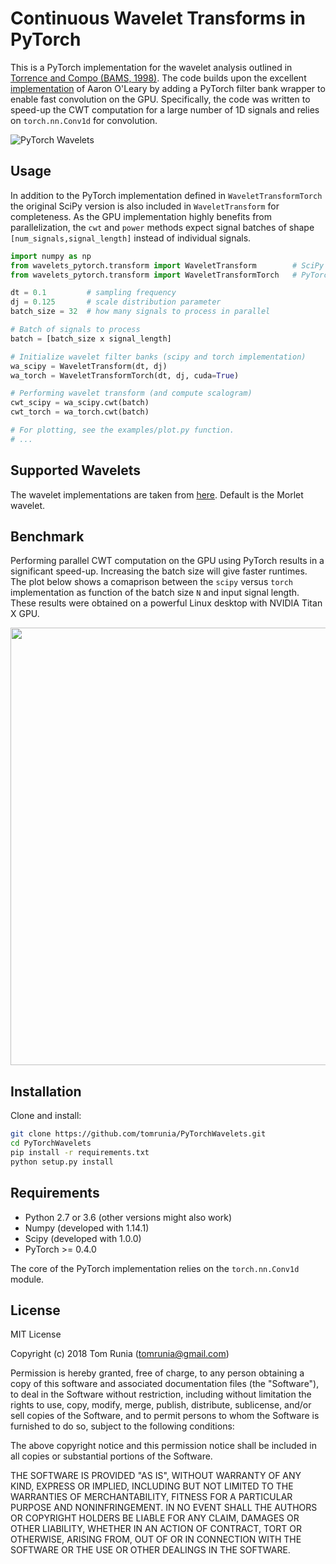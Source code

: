 # Continuous Wavelet Transforms in PyTorch

This is a PyTorch implementation for the wavelet analysis outlined in [Torrence
and Compo (BAMS, 1998)](http://paos.colorado.edu/research/wavelets/). The code builds upon the excellent [implementation](https://github.com/aaren/wavelets/)
of Aaron O'Leary by adding a PyTorch filter bank wrapper to enable fast convolution on the GPU. Specifically, the code was written to speed-up the CWT computation for a large number of 1D signals and relies on `torch.nn.Conv1d` for convolution. 

![PyTorch Wavelets](/assets/scalogram_comparison.png "Scalogram Comparison")

## Usage

In addition to the PyTorch implementation defined in `WaveletTransformTorch` the original SciPy version is also included in `WaveletTransform` for completeness. As the GPU implementation highly benefits from parallelization, the `cwt` and `power` methods expect signal batches of shape `[num_signals,signal_length]` instead of individual signals. 

```python
import numpy as np
from wavelets_pytorch.transform import WaveletTransform        # SciPy version
from wavelets_pytorch.transform import WaveletTransformTorch   # PyTorch version

dt = 0.1         # sampling frequency
dj = 0.125       # scale distribution parameter
batch_size = 32  # how many signals to process in parallel

# Batch of signals to process
batch = [batch_size x signal_length] 

# Initialize wavelet filter banks (scipy and torch implementation)
wa_scipy = WaveletTransform(dt, dj)
wa_torch = WaveletTransformTorch(dt, dj, cuda=True)

# Performing wavelet transform (and compute scalogram)
cwt_scipy = wa_scipy.cwt(batch)
cwt_torch = wa_torch.cwt(batch)

# For plotting, see the examples/plot.py function.
# ...
```

## Supported Wavelets

The wavelet implementations are taken from [here](https://github.com/aaren/wavelets/blob/master/wavelets/wavelets.py). Default is the Morlet wavelet.

## Benchmark

Performing parallel CWT computation on the GPU using PyTorch results in a significant speed-up. Increasing the batch size will give faster runtimes. The plot below shows a comaprison between the `scipy` versus `torch` implementation as function of the batch size `N` and input signal length. These results were obtained on a powerful Linux desktop with NVIDIA Titan X GPU.

<a href="/assets/runtime_versus_signal_length.png"><img src="/assets/runtime_versus_signal_length.png" width="700px" ></a>

## Installation

Clone and install:

```sh
git clone https://github.com/tomrunia/PyTorchWavelets.git
cd PyTorchWavelets
pip install -r requirements.txt
python setup.py install
```

## Requirements

- Python 2.7 or 3.6 (other versions might also work)
- Numpy (developed with 1.14.1)
- Scipy (developed with 1.0.0)
- PyTorch >= 0.4.0

The core of the PyTorch implementation relies on the `torch.nn.Conv1d` module.

## License

MIT License

Copyright (c) 2018 Tom Runia (tomrunia@gmail.com)

Permission is hereby granted, free of charge, to any person obtaining a copy
of this software and associated documentation files (the "Software"), to deal
in the Software without restriction, including without limitation the rights
to use, copy, modify, merge, publish, distribute, sublicense, and/or sell
copies of the Software, and to permit persons to whom the Software is
furnished to do so, subject to the following conditions:

The above copyright notice and this permission notice shall be included in all
copies or substantial portions of the Software.

THE SOFTWARE IS PROVIDED "AS IS", WITHOUT WARRANTY OF ANY KIND, EXPRESS OR
IMPLIED, INCLUDING BUT NOT LIMITED TO THE WARRANTIES OF MERCHANTABILITY,
FITNESS FOR A PARTICULAR PURPOSE AND NONINFRINGEMENT. IN NO EVENT SHALL THE
AUTHORS OR COPYRIGHT HOLDERS BE LIABLE FOR ANY CLAIM, DAMAGES OR OTHER
LIABILITY, WHETHER IN AN ACTION OF CONTRACT, TORT OR OTHERWISE, ARISING FROM,
OUT OF OR IN CONNECTION WITH THE SOFTWARE OR THE USE OR OTHER DEALINGS IN THE
SOFTWARE.
